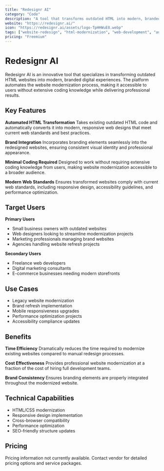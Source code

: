```yaml
---
title: "Redesignr AI"
category: "Code"
description: "A tool that transforms outdated HTML into modern, branded websites without extensive coding knowledge required."
website: "https://redesignr.ai/"
icon: "https://redesignr.ai/assets/logo-TpHHWuE8.webp"
tags: ["website-redesign", "html-modernization", "web-development", "automation", "branding"]
pricing: "Freemium"
---
```


# Redesignr AI

Redesignr AI is an innovative tool that specializes in transforming outdated HTML websites into modern, branded digital experiences. The platform automates the website modernization process, making it accessible to users without extensive coding knowledge while delivering professional results.

## Key Features

**Automated HTML Transformation**
Takes existing outdated HTML code and automatically converts it into modern, responsive web designs that meet current web standards and best practices.

**Brand Integration**
Incorporates branding elements seamlessly into the redesigned websites, ensuring consistent visual identity and professional appearance.

**Minimal Coding Required**
Designed to work without requiring extensive coding knowledge from users, making website modernization accessible to a broader audience.

**Modern Web Standards**
Ensures transformed websites comply with current web standards, including responsive design, accessibility guidelines, and performance optimization.

## Target Users

**Primary Users**
- Small business owners with outdated websites
- Web designers looking to streamline modernization projects
- Marketing professionals managing brand websites
- Agencies handling website refresh projects

**Secondary Users**
- Freelance web developers
- Digital marketing consultants
- E-commerce businesses needing modern storefronts

## Use Cases

- Legacy website modernization
- Brand refresh implementation
- Mobile responsiveness upgrades
- Performance optimization projects
- Accessibility compliance updates

## Benefits

**Time Efficiency**
Dramatically reduces the time required to modernize existing websites compared to manual redesign processes.

**Cost Effectiveness**
Provides professional website modernization at a fraction of the cost of hiring full development teams.

**Brand Consistency**
Ensures branding elements are properly integrated throughout the modernized website.

## Technical Capabilities

- HTML/CSS modernization
- Responsive design implementation
- Cross-browser compatibility
- Performance optimization
- SEO-friendly structure updates

## Pricing

Pricing information not currently available. Contact vendor for detailed pricing options and service packages.

